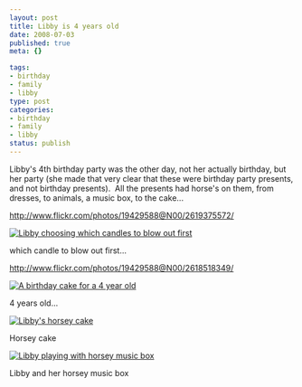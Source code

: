 ```yaml
--- 
layout: post
title: Libby is 4 years old
date: 2008-07-03
published: true
meta: {}

tags: 
- birthday
- family
- libby
type: post
categories: 
- birthday
- family
- libby
status: publish
---
```



Libby's 4th birthday party was the other day, not her actually birthday, but her party (she made that very clear that these were birthday party presents, and not birthday presents).  All the presents had horse's on them, from dresses, to animals, a music box, to the cake...

 <http://www.flickr.com/photos/19429588@N00/2619375572/>  

[![Libby choosing which candles to blow out first](http://media.eick.us/2011/05/2618518349_0f40d2b1a2.jpg)](http://www.flickr.com/photos/19429588@N00/2618518349/ "Libby choosing which candles to blow out first")

  

which candle to blow out first...

   

<http://www.flickr.com/photos/19429588@N00/2618518349/>

  

[![A birthday cake for a 4 year old](http://media.eick.us/2011/05/2618520025_20976efb50.jpg)](http://www.flickr.com/photos/19429588@N00/2618520025/ "A birthday cake for a 4 year old")

  

4 years old...


[![Libby's horsey cake](http://media.eick.us/2011/05/2619332782_b98903094c.jpg)](http://www.flickr.com/photos/19429588@N00/2619332782/ "Libby's horsey cake")

  

Horsey cake

  

[![Libby playing with horsey music box](http://media.eick.us/2011/05/2618571259_ef7bc60550.jpg)](http://www.flickr.com/photos/19429588@N00/2618571259/ "Libby playing with horsey music box")

  

Libby and her horsey music box

